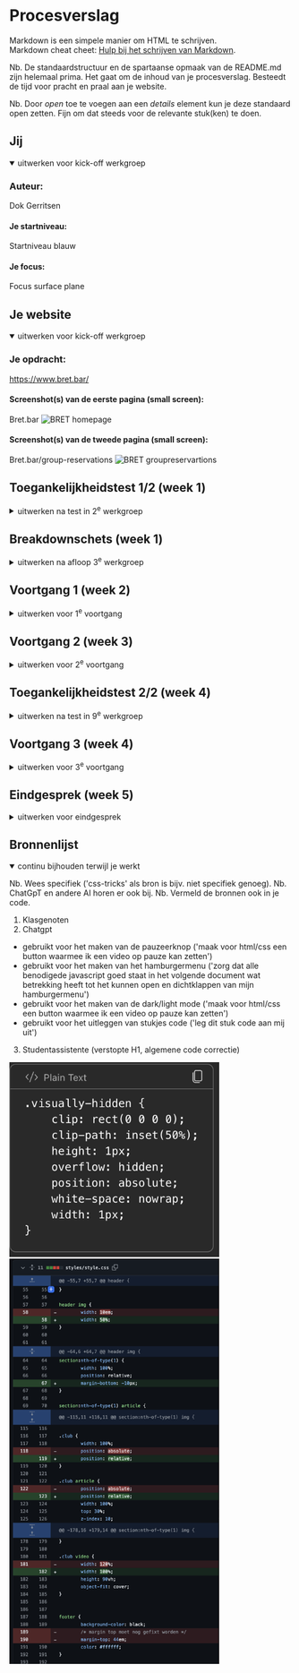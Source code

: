# Procesverslag
Markdown is een simpele manier om HTML te schrijven.  
Markdown cheat cheet: [Hulp bij het schrijven van Markdown](https://github.com/adam-p/markdown-here/wiki/Markdown-Cheatsheet).

Nb. De standaardstructuur en de spartaanse opmaak van de README.md zijn helemaal prima. Het gaat om de inhoud van je procesverslag. Besteedt de tijd voor pracht en praal aan je website.

Nb. Door *open* toe te voegen aan een *details* element kun je deze standaard open zetten. Fijn om dat steeds voor de relevante stuk(ken) te doen.





## Jij

<details open>
  <summary>uitwerken voor kick-off werkgroep</summary>

  ### Auteur:
  Dok Gerritsen 

  #### Je startniveau:
  Startniveau blauw 

  #### Je focus:
  Focus surface plane
 
</details>





## Je website

<details open>
  <summary>uitwerken voor kick-off werkgroep</summary>

  ### Je opdracht:
  https://www.bret.bar/

  #### Screenshot(s) van de eerste pagina (small screen): 
  Bret.bar 
  <img src="readme-images/fedbretfoto.png." width="375px" alt="BRET homepage">

  #### Screenshot(s) van de tweede pagina (small screen):
  Bret.bar/group-reservations 
  <img src="readme-images/fedbretfoto2.png." width="375px" alt="BRET groupreservartions">
 
</details>



## Toegankelijkheidstest 1/2 (week 1)

<details>
  <summary>uitwerken na test in 2<sup>e</sup> werkgroep</summary>

  ### Bevindingen
  Lijst met je bevindingen die in de test naar voren kwamen:
  -de screenreader leest een inlogbutton die niet te zien is (slecht van de website zelf)
  -er word goed genavigeerd door de navigatie bovenaan de site
  -helemaal bovenaan de site zijn blijkbaar wat images waar die soms vast blijft zitten
  -bij de group reservation site is het niet altijd duidelijk op welke textbalk je zit wat uiteraard onhandig is
  -de screenreader bij google werkt wel heel erg goed, daar word alles goed van links naar recht van boven naar beneden gelezen
</details>



## Breakdownschets (week 1)

<details>
  <summary>uitwerken na afloop 3<sup>e</sup> werkgroep</summary>

  ### de hele pagina: 
  <img src="readme-images/fedbreakdownschets.jpeg" width="375px" alt="breakdown van de hele pagina">

  ### dynamisch deel (bijv menu): 
  <img src="readme-images/dummy-plaatje.jpg" width="375px" alt="breakdown van een dynamisch deel">

  ### wellicht nog een dynamisch deel (bijv filter): 
  <img src="readme-images/dummy-plaatje.jpg" width="375px" alt="breakdown van nog een dynamisch deel">

</details>





## Voortgang 1 (week 2)

<details>
  <summary>uitwerken voor 1<sup>e</sup> voortgang</summary>

  ### Stand van zaken
  vragen:
  -heeft u liever dat ik in mijn homepage buttons of a:href gebruik? -A:href gebruiken!, -kan een # gebruiken om linkje naar eigen page te maken-
  -heeft u tips voor het specifiek stijlen van dingen zonder classes te gebruiken (divjes?)
  -in mijn footer zitten best veel verschillende lettertypes en groottes, hoe kan ik dit het best aanpakken? -span gebruiken, met wellicht class, divjes kan ook-
  -mag bij veel sections opzich wel een class gebruiken voor een section-
  -geen br tag gebruiken, is te fixen met margins-
  -h1 toevoegen, niet zichtbaar maken maar wel leesbaar voor screenreader-



  ### Agenda voor meeting
  samen met je groepje opstellen

  | student 1      | student 2          | student 3    | student 4        |
  | ---            | ---                | ---          | ---              |
  | dit bespreken  | en dit             | en ik dit    | en dan ik dat    |
  | en dat ook nog | dit als er tijd is | nog een punt | dit wil ik zeker |
  | ...            | ...                | ...          | ...              |


  ### Verslag van meeting
  hier na afloop snel de uitkomsten van de meeting vastleggen

  - a href gebruiken inplaats van buttons
  - mag span gebruiken voor dingen
  - geen br tag gebruiken
  - h1 toevoegen, alleen zichtbaar maken voor screenreader

</details>





## Voortgang 2 (week 3)

<details>
  <summary>uitwerken voor 2<sup>e</sup> voortgang</summary>

  ### Stand van zaken
  Ben nu goed bezig met de basics van de site. Mijn html is zowel compleet behalve de navigatie in de header (uiteraard ook met 
  javascript) en de invulvelden van mijn tweede pagina. Ik ga mij eerst focusen op dat afmaken en zorgen dat dat er netjes en compleet    
  uitziet (wat voor mij al best een uitdaging is). Daarna ga ik de navigatie maken en kijken als ik tijd heb om de reservering pop-up
  erbij te maken. Dat is voor mij dan de het extratje wat ik toevoeg aan de site. Als dat makkelijker gaat dan verwacht kan ik nog nadenken
  om een muziek element toe te voegen. Ik ga zelf af en toe naar deze club en ben erg fan van de muziek dus lijkt het mij wel leuk
  om dat element dan toe te voegen op een originele manier. Maar zoals eerder gezegd is uberhaupt de site fatsoenlijk namaken al een 
  hele uitdaging voor mij, dus ik moet kijken of ik daar tijd voor ga hebben.


  ### Agenda voor meeting
  samen met je groepje opstellen

  | student 1      | student 2          | student 3    | student 4        |
  | ---            | ---                | ---          | ---              |
  | dit bespreken  | en dit             | en ik dit    | en dan ik dat    |
  | en dat ook nog | dit als er tijd is | nog een punt | dit wil ik zeker |
  | ...            | ...                | ...          | ...              |


  ### Verslag van meeting
  hier na afloop snel de uitkomsten van de meeting vastleggen

  - geluidoptie toevoegen aan video
  - has() gebruiken voor light- en darkmode (werkgroep 7) 
  - hamburgermenu bij voortgang 1 
  - prefers-reduced-motion is dat er geen automatische animaties/bewegingen zijn (me video een stilstaand beeld bvb.)
  - custom properties zijn variabelen
  - openingstijden van week als list maken (voorbeeld david)
  - ptjes in footer met span doen (voorbeeld david)
  - root aanpassen met variabele kleuren

</details>





## Toegankelijkheidstest 2/2 (week 4)

<details>
  <summary>uitwerken na test in 9<sup>e</sup> werkgroep</summary>

  ### Bevindingen
  Algemene werking: De VoiceOver werkt goed en leest alle elementen van mijn site netjes voor. De alt-tags zorgen ervoor dat de afbeeldingen correct worden omschreven.

  Navigatie: Het gebruik van de VoiceOver is voor mij nog wennen, waardoor ik het lastig vind om door mijn site te navigeren. Hier kan ik in de toekomst meer mee oefenen om beter te worden in het gebruik.

  Hamburgermenu: Mijn hamburgermenu mist een alt-tag, wat zorgt voor verwarring bij de screenreader. Dit maakt het menu niet toegankelijk, omdat gebruikers niet begrijpen wat het is. Ik moet hier een duidelijke alt-tag aan toevoegen. Blijkbaar werkt een alt tag alleen op afbeeldingen en dus niet op dit hamburgermenu. Ik heb de alt tag vervangen voor een aria-label.

  Verplichte velden: De screenreader geeft goed aan welke inputvelden in mijn formulier verplicht zijn. Dit is nuttig voor gebruikers die kleuren moeilijk kunnen zien, omdat ze dan weten wat ze moeten invullen.

  Onzichtbare H1: Mijn onzichtbare H1 werkt goed; het eerste dat je hoort is dat je op de site van Bret bent. Dit geeft een goede context aan gebruikers van de screenreader.

  Algehele toegankelijkheid: Over het algemeen functioneert de screenreader goed, en het geeft me een duidelijk idee van waar mijn site over gaat, zelfs als ik mijn ogen sluit.

</details>





## Voortgang 3 (week 4)

<details>
  <summary>uitwerken voor 3<sup>e</sup> voortgang</summary>

  ### Stand van zaken
  hier dit ging goed & dit was lastig (neem ook screenshots op van delen van je website en code)


  ### Agenda voor meeting
  samen met je groepje opstellen

  | student 1      | student 2          | student 3    | student 4        |
  | ---            | ---                | ---          | ---              |
  | dit bespreken  | en dit             | en ik dit    | en dan ik dat    |
  | en dat ook nog | dit als er tijd is | nog een punt | dit wil ik zeker |
  | ...            | ...                | ...          | ...              |


  ### Verslag van meeting
  Ik was helaas niet bij deze meeting aangezien ik ziek was.

</details>





## Eindgesprek (week 5)

<details>
  <summary>uitwerken voor eindgesprek</summary>
  Mijn site was simpelweg niet af. wat ik tot nu toe had was wel goed maar ik heb nog niet voldaan aan de eisen van de opdracht. 
  Er moet meer diepgang in mijn site, het moet completer. Bijvoorbeeld animaties toevoegen. Ook moet ik meer letten op de toegankelijkheid. 
  Light/dark mode toevoegen via media queries. Optie toevoegen dat mijn video op pauze kan/een stille afbeelding wordt.

  ### Je uitkomst - karakteristiek screenshots:
  <img src="readme-images/dummy-plaatje.jpg" width="375px" alt="uitomst opdracht 1">


  ### Dit ging goed/Heb ik geleerd: 
  Korte omschrijving met plaatjes

  <img src="readme-images/dummy-plaatje.jpg" width="375px" alt="top">


  ### Dit was lastig/Is niet gelukt:
  Korte omschrijving met plaatjes

  <img src="readme-images/dummy-plaatje.jpg" width="375px" alt="bummer">
</details>





## Bronnenlijst

<details open>
  <summary>continu bijhouden terwijl je werkt</summary>

  Nb. Wees specifiek ('css-tricks' als bron is bijv. niet specifiek genoeg). 
  Nb. ChatGpT en andere AI horen er ook bij.
  Nb. Vermeld de bronnen ook in je code.

  1. Klasgenoten
  2. Chatgpt
  - gebruikt voor het maken van de pauzeerknop ('maak voor html/css een button waarmee ik een video op pauze kan zetten')
  - gebruikt voor het maken van het hamburgermenu ('zorg dat alle benodigede javascript goed staat in het volgende document wat betrekking   heeft tot het kunnen open en dichtklappen van mijn hamburgermenu')
  - gebruikt voor het maken van de dark/light mode ('maak voor html/css een button waarmee ik een video op pauze kan zetten')
  - gebruikt voor het uitleggen van stukjes code ('leg dit stuk code aan mij uit')
  3. Studentassistente (verstopte H1, algemene code correctie)
<img src="readme-images/fedscreenshot.png" width="375px" alt="screenshot h1 verstoppen">
<img src="readme-images/fedscreenshot2.png" width="375px" alt="code correcties">

</details>